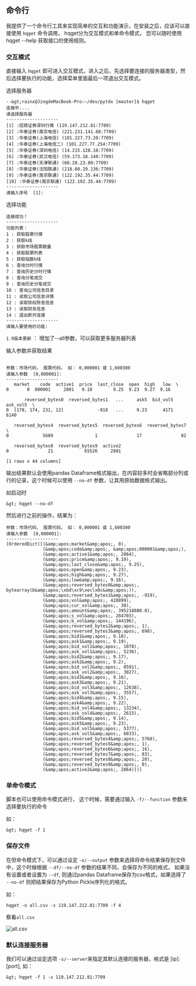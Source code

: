 
## 命令行

我提供了一个命令行工具来实现简单的交互和功能演示，在安装之后，应该可以直接使用 `hqget` 命令调用， hqget分为交互模式和单命令模式，
您可以随时使用 hqget --help 获取接口的使用规则。

### 交互模式

直接输入 `hqget` 即可进入交互模式，进入之后，先选择要连接的服务器类型，然后选择要执行的功能，选择菜单里面最后一项退出交互模式。

选择服务器

```
--&gt;rainx@JingdeMacBook-Pro:~/dev/pytdx [master]$ hqget
连接中....
请选择服务器
--------------------
[1] :招商证券深圳行情 (119.147.212.81:7709)
[2] :华泰证券(南京电信) (221.231.141.60:7709)
[3] :华泰证券(上海电信) (101.227.73.20:7709)
[4] :华泰证券(上海电信二) (101.227.77.254:7709)
[5] :华泰证券(深圳电信) (14.215.128.18:7709)
[6] :华泰证券(武汉电信) (59.173.18.140:7709)
[7] :华泰证券(天津联通) (60.28.23.80:7709)
[8] :华泰证券(沈阳联通) (218.60.29.136:7709)
[9] :华泰证券(南京联通) (122.192.35.44:7709)
[10] :华泰证券(南京联通) (122.192.35.44:7709)
--------------------
请输入序号  [1]:

```

 选择功能

```
连接成功！
--------------------
功能列表：
1 : 获取股票行情
2 : 获取k线
3 : 获取市场股票数量
4 : 获取股票列表
5 : 获取指数k线
6 : 查询分时行情
7 : 查询历史分时行情
8 : 查询分笔成交
9 : 查询历史分笔成交
10 : 查询公司信息目录
11 : 读取公司信息详情
12 : 读取除权除息信息
13 : 读取财务信息
14 : 退出断开连接
--------------------
请输入要使用的功能:

```

`1.9版本更新` ： 增加了--all参数，可以获取更多服务器列表

输入参数并获取结果

```

参数：市场代码， 股票代码， 如： 0,000001 或 1,600300
请输入参数  [0,000001]:
--------------------
   market    code  active1  price  last_close  open  high   low  \
0       0  000001     2801   9.18        9.25  9.23  9.27  9.16

       reversed_bytes0  reversed_bytes1   ...     ask5  bid_vol5  ask_vol5  \
0  [178, 174, 231, 12]             -918   ...     9.23      4171      6140

   reversed_bytes4  reversed_bytes5  reversed_bytes6  reversed_bytes7  \
0             5689                1               17               82

   reversed_bytes8  reversed_bytes9  active2
0               21            65526     2801

[1 rows x 44 columns]

```

输出结果默认会使用pandas Dataframe格式输出，在内容较多时会省略部分列或行的记录，这个时候可以使用 `--no-df` 参数，让其用原始数据格式输出。

如启动时

```
&gt; hqget --no-df

```

然后进行之前的操作，结果为：

```
参数：市场代码， 股票代码， 如： 0,000001 或 1,600300
请输入参数  [0,000001]:
--------------------
[OrderedDict([(&amp;apos;market&amp;apos;, 0),
              (&amp;apos;code&amp;apos;, &amp;apos;000001&amp;apos;),
              (&amp;apos;active1&amp;apos;, 2864),
              (&amp;apos;price&amp;apos;, 9.19),
              (&amp;apos;last_close&amp;apos;, 9.25),
              (&amp;apos;open&amp;apos;, 9.23),
              (&amp;apos;high&amp;apos;, 9.27),
              (&amp;apos;low&amp;apos;, 9.16),
              (&amp;apos;reversed_bytes0&amp;apos;, bytearray(b&amp;apos;\xbd\xc9\xec\x0c&amp;apos;)),
              (&amp;apos;reversed_bytes1&amp;apos;, -919),
              (&amp;apos;vol&amp;apos;, 428899),
              (&amp;apos;cur_vol&amp;apos;, 30),
              (&amp;apos;amount&amp;apos;, 395218880.0),
              (&amp;apos;s_vol&amp;apos;, 284703),
              (&amp;apos;b_vol&amp;apos;, 144196),
              (&amp;apos;reversed_bytes2&amp;apos;, 1),
              (&amp;apos;reversed_bytes3&amp;apos;, 698),
              (&amp;apos;bid1&amp;apos;, 9.18),
              (&amp;apos;ask1&amp;apos;, 9.19),
              (&amp;apos;bid_vol1&amp;apos;, 1078),
              (&amp;apos;ask_vol1&amp;apos;, 5236),
              (&amp;apos;bid2&amp;apos;, 9.17),
              (&amp;apos;ask2&amp;apos;, 9.2),
              (&amp;apos;bid_vol2&amp;apos;, 8591),
              (&amp;apos;ask_vol2&amp;apos;, 3027),
              (&amp;apos;bid3&amp;apos;, 9.16),
              (&amp;apos;ask3&amp;apos;, 9.21),
              (&amp;apos;bid_vol3&amp;apos;, 12638),
              (&amp;apos;ask_vol3&amp;apos;, 3557),
              (&amp;apos;bid4&amp;apos;, 9.15),
              (&amp;apos;ask4&amp;apos;, 9.22),
              (&amp;apos;bid_vol4&amp;apos;, 13234),
              (&amp;apos;ask_vol4&amp;apos;, 2615),
              (&amp;apos;bid5&amp;apos;, 9.14),
              (&amp;apos;ask5&amp;apos;, 9.23),
              (&amp;apos;bid_vol5&amp;apos;, 5377),
              (&amp;apos;ask_vol5&amp;apos;, 6033),
              (&amp;apos;reversed_bytes4&amp;apos;, 5768),
              (&amp;apos;reversed_bytes5&amp;apos;, 1),
              (&amp;apos;reversed_bytes6&amp;apos;, 16),
              (&amp;apos;reversed_bytes7&amp;apos;, 83),
              (&amp;apos;reversed_bytes8&amp;apos;, 20),
              (&amp;apos;reversed_bytes9&amp;apos;, 0),
              (&amp;apos;active2&amp;apos;, 2864)])]

```

### 单命令模式

脚本也可以使用命令模式进行， 这个时候，需要通过输入 `-f/--function` 参数来选择要执行的命令

如：

```
&gt; hqget -f 1

```

### 保存文件

在但命令模式下，可以通过设定 `-o/--output` 参数来选择将命令结果保存到文件中，这个时候根据 `--df/--no-df` 参数的结果不同，会保存为不同的格式，
如果没有设置或者设置为 `--df`, 则通过pandas Dataframe保存为csv格式，如果选择了 `--no-df` 则把结果保存为Python Pickle序列化的格式。

如：

```
hqget -o all.csv -s 119.147.212.81:7709 -f 4

```

察看`all.csv`

<img alt="all.csv" src="assets/hqget-097b5.png"/>

### 默认连接服务器

我们可以通过设定选项 `-s/--server`来指定其默认连接的服务器，格式是 [ip]:[port], 如：

```
&gt; hqget -f 1 -s 119.147.212.81:7709

```
